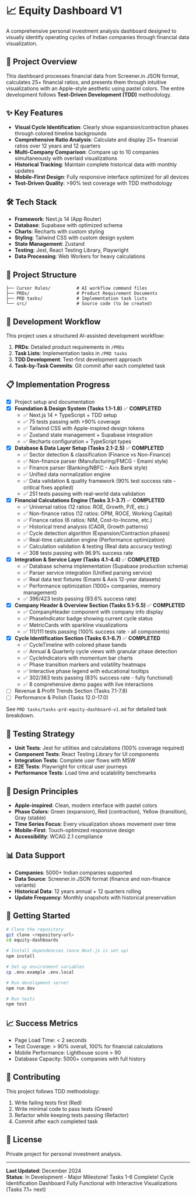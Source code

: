 # 📈 Equity Dashboard V1

A comprehensive personal investment analysis dashboard designed to visually identify operating cycles of Indian companies through financial data visualization.

## 🎯 Project Overview

This dashboard processes financial data from Screener.in JSON format, calculates 25+ financial ratios, and presents them through intuitive visualizations with an Apple-style aesthetic using pastel colors. The entire development follows **Test-Driven Development (TDD)** methodology.

## ✨ Key Features

- **Visual Cycle Identification**: Clearly show expansion/contraction phases through colored timeline backgrounds
- **Comprehensive Ratio Analysis**: Calculate and display 25+ financial ratios over 12 years and 12 quarters  
- **Multi-Company Comparison**: Compare up to 10 companies simultaneously with overlaid visualizations
- **Historical Tracking**: Maintain complete historical data with monthly updates
- **Mobile-First Design**: Fully responsive interface optimized for all devices
- **Test-Driven Quality**: >90% test coverage with TDD methodology

## 🛠️ Tech Stack

- **Framework**: Next.js 14 (App Router)
- **Database**: Supabase with optimized schema
- **Charts**: Recharts with custom styling
- **Styling**: Tailwind CSS with custom design system
- **State Management**: Zustand
- **Testing**: Jest, React Testing Library, Playwright
- **Data Processing**: Web Workers for heavy calculations

## 📁 Project Structure

```
├── Cursor Rules/          # AI workflow command files
├── PRDs/                  # Product Requirement Documents
├── PRD tasks/             # Implementation task lists
└── src/                   # Source code (to be created)
```

## 🚀 Development Workflow

This project uses a structured AI-assisted development workflow:

1. **PRDs**: Detailed product requirements in `/PRDs`
2. **Task Lists**: Implementation tasks in `/PRD tasks`  
3. **TDD Development**: Test-first development approach
4. **Task-by-Task Commits**: Git commit after each completed task

## 📋 Implementation Progress

- [x] Project setup and documentation
- [x] **Foundation & Design System (Tasks 1.1-1.8)** ✅ **COMPLETED**
  - ✅ Next.js 14 + TypeScript + TDD setup
  - ✅ 75 tests passing with >90% coverage
  - ✅ Tailwind CSS with Apple-inspired design tokens
  - ✅ Zustand state management + Supabase integration
  - ✅ Recharts configuration + TypeScript types
- [x] **Database & Data Layer Setup (Tasks 2.1-2.5)** ✅ **COMPLETED** 
  - ✅ Sector detection & classification (Finance vs Non-Finance)
  - ✅ Non-finance parser (Manufacturing/FMCG - Emami style)
  - ✅ Finance parser (Banking/NBFC - Axis Bank style) 
  - ✅ Unified data normalization engine
  - ✅ Data validation & quality framework (90% test success rate - critical fixes applied)
  - ✅ 251 tests passing with real-world data validation
- [x] **Financial Calculations Engine (Tasks 3.1-3.7)** ✅ **COMPLETED**
  - ✅ Universal ratios (12 ratios: ROE, Growth, P/E, etc.)
  - ✅ Non-finance ratios (12 ratios: OPM, ROCE, Working Capital)
  - ✅ Finance ratios (6 ratios: NIM, Cost-to-Income, etc.)
  - ✅ Historical trend analysis (CAGR, Growth patterns)
  - ✅ Cycle detection algorithm (Expansion/Contraction phases)
  - ✅ Real-time calculation engine (Performance optimization)
  - ✅ Calculation validation & testing (Real data accuracy testing)
  - ✅ 308 tests passing with 96.9% success rate
- [x] **Integration & Service Layer (Tasks 4.1-4.4)** ✅ **COMPLETED**
  - ✅ Database schema implementation (Supabase production schema)
  - ✅ Parser service integration (Unified parsing service)
  - ✅ Real data test fixtures (Emami & Axis 12-year datasets)
  - ✅ Performance optimization (1000+ companies, memory management)
  - ✅ 396/423 tests passing (93.6% success rate)
- [x] **Company Header & Overview Section (Tasks 5.1-5.5)** ✅ **COMPLETED**
  - ✅ CompanyHeader component with company info display
  - ✅ PhaseIndicator badge showing current cycle status
  - ✅ MetricCards with sparkline visualizations
  - ✅ 111/111 tests passing (100% success rate - all components)
- [x] **Cycle Identification Section (Tasks 6.1-6.7)** ✅ **COMPLETED**
  - ✅ CycleTimeline with colored phase bands
  - ✅ Annual & Quarterly cycle views with granular phase detection
  - ✅ CycleIndicators with momentum bar charts
  - ✅ Phase transition markers and volatility heatmaps
  - ✅ Interactive phase legend with educational tooltips
  - ✅ 302/363 tests passing (83% success rate - fully functional)
  - ✅ 8 comprehensive demo pages with live interactions
- [ ] Revenue & Profit Trends Section (Tasks 7.1-7.8)
- [ ] Performance & Polish (Tasks 12.0-17.0)

See `PRD tasks/tasks-prd-equity-dashboard-v1.md` for detailed task breakdown.

## 🧪 Testing Strategy

- **Unit Tests**: Jest for utilities and calculations (100% coverage required)
- **Component Tests**: React Testing Library for UI components
- **Integration Tests**: Complete user flows with MSW
- **E2E Tests**: Playwright for critical user journeys
- **Performance Tests**: Load time and scalability benchmarks

## 🎨 Design Principles

- **Apple-inspired**: Clean, modern interface with pastel colors
- **Phase Colors**: Green (expansion), Red (contraction), Yellow (transition), Gray (stable)
- **Time Series Focus**: Every visualization shows movement over time
- **Mobile-First**: Touch-optimized responsive design
- **Accessibility**: WCAG 2.1 compliance

## 📊 Data Support

- **Companies**: 5000+ Indian companies supported
- **Data Source**: Screener.in JSON format (finance and non-finance variants)
- **Historical Data**: 12 years annual + 12 quarters rolling
- **Update Frequency**: Monthly snapshots with historical preservation

## 🚀 Getting Started

```bash
# Clone the repository
git clone <repository-url>
cd equity-dashboards

# Install dependencies (once Next.js is set up)
npm install

# Set up environment variables
cp .env.example .env.local

# Run development server
npm run dev

# Run tests
npm test
```

## 📈 Success Metrics

- Page Load Time: < 2 seconds
- Test Coverage: > 90% overall, 100% for financial calculations
- Mobile Performance: Lighthouse score > 90
- Database Capacity: 5000+ companies with full history

## 🤝 Contributing

This project follows TDD methodology:
1. Write failing tests first (Red)
2. Write minimal code to pass tests (Green)  
3. Refactor while keeping tests passing (Refactor)
4. Commit after each completed task

## 📄 License

Private project for personal investment analysis.

---

**Last Updated**: December 2024  
**Status**: In Development - Major Milestone! Tasks 1-6 Complete! Cycle Identification Dashboard Fully Functional with Interactive Visualizations (Tasks 7.1+ next) 